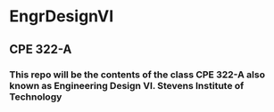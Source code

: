 # EngrDesignVI
## CPE 322-A
### This repo will be the contents of the class CPE 322-A also known as Engineering Design VI. Stevens Institute of Technology
